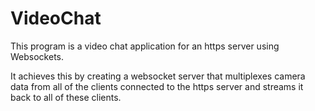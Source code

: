 # VideoChat
This program is a video chat application for an https server using Websockets.

It achieves this by creating a websocket server that multiplexes camera data from all of the clients connected to the https server and streams it back to all of these clients.

